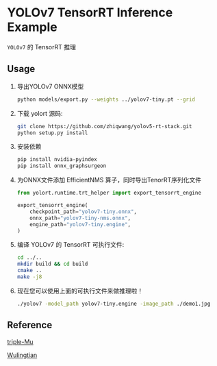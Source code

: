 # YOLOv7 TensorRT Inference Example

`YOLOv7` 的 TensorRT 推理

## Usage

1. 导出YOLOv7 ONNX模型

   ```sh
   python models/export.py --weights ../yolov7-tiny.pt --grid
   ```

1. 下载 yolort 源码:

   ```sh
   git clone https://github.com/zhiqwang/yolov5-rt-stack.git
   python setup.py install 
   ```

1. 安装依赖

   ```sh
   pip install nvidia-pyindex
   pip install onnx_graphsurgeon
   ```

1. 为ONNX文件添加 EfficientNMS 算子，同时导出TenorRT序列化文件

   ```python
   from yolort.runtime.trt_helper import export_tensorrt_engine

   export_tensorrt_engine(
       checkpoint_path="yolov7-tiny.onnx",
       onnx_path="yolov7-tiny-nms.onnx",
       engine_path="yolov7-tiny.engine",
   )
   ```

1. 编译 YOLOv7 的 TensorRT 可执行文件:

   ```sh
   cd ../..
   mkdir build && cd build
   cmake ..
   make -j8
   ```

1. 现在您可以使用上面的可执行文件来做推理啦！

   ```sh
   ./yolov7 -model_path yolov7-tiny.engine -image_path ./demo1.jpg
   ```

## Reference

[triple-Mu](https://github.com/triple-Mu)

[Wulingtian](https://github.com/Wulingtian)

